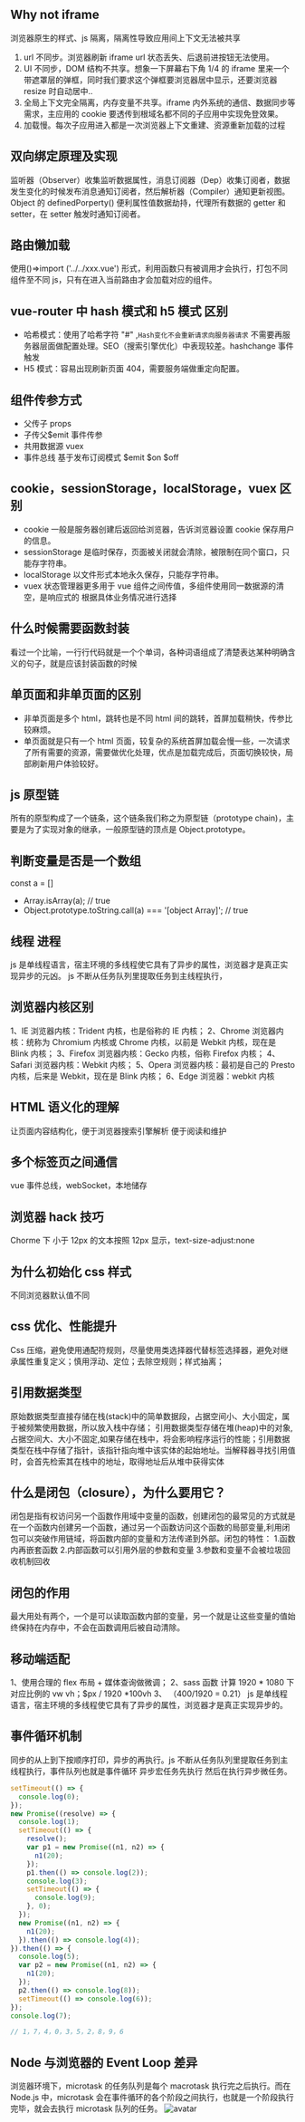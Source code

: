 ## Why not iframe

浏览器原生的样式、js 隔离，隔离性导致应用间上下文无法被共享

1. url 不同步。浏览器刷新 iframe url 状态丢失、后退前进按钮无法使用。
2. UI 不同步，DOM 结构不共享。想象一下屏幕右下角 1/4 的 iframe 里来一个带遮罩层的弹框，同时我们要求这个弹框要浏览器居中显示，还要浏览器 resize 时自动居中..
3. 全局上下文完全隔离，内存变量不共享。iframe 内外系统的通信、数据同步等需求，主应用的 cookie 要透传到根域名都不同的子应用中实现免登效果。
4. 加载慢。每次子应用进入都是一次浏览器上下文重建、资源重新加载的过程

## 双向绑定原理及实现

监听器（Observer）收集监听数据属性，消息订阅器（Dep）收集订阅者，数据发生变化的时候发布消息通知订阅者，然后解析器（Compiler）通知更新视图。 Object 的 definedPorperty() 便利属性值数据劫持，代理所有数据的 getter 和 setter，在 setter 触发时通知订阅者。

## 路由懒加载

使用()=>import ('../../xxx.vue') 形式，利用函数只有被调用才会执行，打包不同组件至不同 js，只有在进入当前路由才会加载对应的组件。

## vue-router 中 hash 模式和 h5 模式 区别

- 哈希模式：使用了哈希字符 "#" ,`Hash变化不会重新请求向服务器请求` 不需要再服务器层面做配置处理。SEO（搜索引擎优化）中表现较差。hashchange 事件触发
- H5 模式：容易出现刷新页面 404，需要服务端做重定向配置。

## 组件传参方式

- 父传子 props
- 子传父$emit 事件传参
- 共用数据源 vuex
- 事件总线 基于发布订阅模式 $emit $on $off

## cookie，sessionStorage，localStorage，vuex 区别

- cookie 一般是服务器创建后返回给浏览器，告诉浏览器设置 cookie 保存用户的信息。
- sessionStorage 是临时保存，页面被关闭就会清除，被限制在同个窗口，只能存字符串。
- localStorage 以文件形式本地永久保存，只能存字符串。
- vuex 状态管理器更多用于 vue 组件之间传值，多组件使用同一数据源的清空，是响应式的
  根据具体业务情况进行选择

## 什么时候需要函数封装

看过一个比喻，一行行代码就是一个个单词，各种词语组成了清楚表达某种明确含义的句子，就是应该封装函数的时候

## 单页面和非单页面的区别

- 非单页面是多个 html，跳转也是不同 html 间的跳转，首屏加载稍快，传参比较麻烦。
- 单页面就是只有一个 html 页面，较复杂的系统首屏加载会慢一些，一次请求了所有需要的资源，需要做优化处理，优点是加载完成后，页面切换较快，局部刷新用户体验较好。

## js 原型链

所有的原型构成了一个链条，这个链条我们称之为原型链（prototype chain)，主要是为了实现对象的继承，一般原型链的顶点是 Object.prototype。

## 判断变量是否是一个数组

const a = []

- Array.isArray(a); // true
- Object.prototype.toString.call(a) === '[object Array]'; // true

## 线程 进程

js 是单线程语言，宿主环境的多线程使它具有了异步的属性，浏览器才是真正实现异步的元凶。
js 不断从任务队列里提取任务到主线程执行，

## 浏览器内核区别

1、IE 浏览器内核：Trident 内核，也是俗称的 IE 内核；
2、Chrome 浏览器内核：统称为 Chromium 内核或 Chrome 内核，以前是 Webkit 内核，现在是 Blink 内核；
3、Firefox 浏览器内核：Gecko 内核，俗称 Firefox 内核；
4、Safari 浏览器内核：Webkit 内核；
5、Opera 浏览器内核：最初是自己的 Presto 内核，后来是 Webkit，现在是 Blink 内核；
6、Edge 浏览器：webkit 内核

## HTML 语义化的理解

让页面内容结构化，便于浏览器搜索引擎解析
便于阅读和维护

## 多个标签页之间通信

vue 事件总线，webSocket，本地储存

## 浏览器 hack 技巧

Chorme 下 小于 12px 的文本按照 12px 显示，text-size-adjust:none

## 为什么初始化 css 样式

不同浏览器默认值不同

## css 优化、性能提升

Css 压缩，避免使用通配符规则，尽量使用类选择器代替标签选择器，避免对继承属性重复定义；慎用浮动、定位；去除空规则；样式抽离；

## 引用数据类型

原始数据类型直接存储在栈(stack)中的简单数据段，占据空间小、大小固定，属于被频繁使用数据，所以放入栈中存储；
引用数据类型存储在堆(heap)中的对象,占据空间大、大小不固定,如果存储在栈中，将会影响程序运行的性能；引用数据类型在栈中存储了指针，该指针指向堆中该实体的起始地址。当解释器寻找引用值时，会首先检索其在栈中的地址，取得地址后从堆中获得实体

## 什么是闭包（closure），为什么要用它？

闭包是指有权访问另一个函数作用域中变量的函数，创建闭包的最常见的方式就是在一个函数内创建另一个函数，通过另一个函数访问这个函数的局部变量,利用闭包可以突破作用链域，将函数内部的变量和方法传递到外部。闭包的特性： 1.函数内再嵌套函数 2.内部函数可以引用外层的参数和变量 3.参数和变量不会被垃圾回收机制回收

## 闭包的作用

最大用处有两个，一个是可以读取函数内部的变量，另一个就是让这些变量的值始终保持在内存中，不会在函数调用后被自动清除。

## 移动端适配

1、使用合理的 flex 布局 + 媒体查询做微调；
2、sass 函数 计算 1920 * 1080 下对应比例的 vw vh；$px / 1920 *100vh
3、<meta name="viewport" content="width=1920px, initial-scale=0.21" > （400/1920 = 0.21）
js 是单线程语言，宿主环境的多线程使它具有了异步的属性，浏览器才是真正实现异步的。

## 事件循环机制

同步的从上到下按顺序打印，异步的再执行。js 不断从任务队列里提取任务到主线程执行，事件队列也就是事件循环
异步宏任务先执行 然后在执行异步微任务。

```js script
setTimeout(() => {
  console.log(0);
});
new Promise((resolve) => {
  console.log(1);
  setTimeout(() => {
    resolve();
    var p1 = new Promise((n1, n2) => {
      n1(20);
    });
    p1.then(() => console.log(2));
    console.log(3);
    setTimeout(() => {
      console.log(9);
    }, 0);
  });
  new Promise((n1, n2) => {
    n1(20);
  }).then(() => console.log(4));
}).then(() => {
  console.log(5);
  var p2 = new Promise((n1, n2) => {
    n1(20);
  });
  p2.then(() => console.log(8));
  setTimeout(() => console.log(6));
});
console.log(7);

// 1，7，4，0，3，5，2，8，9，6
```

## Node 与浏览器的 Event Loop 差异

浏览器环境下，microtask 的任务队列是每个 macrotask 执行完之后执行。而在 Node.js 中，microtask 会在事件循环的各个阶段之间执行，也就是一个阶段执行完毕，就会去执行 microtask 队列的任务。
![avatar](https://gitee.com/HenrikChung/imgStore/raw/master/node&browser.png)
